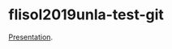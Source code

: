 # flisol2019unla-test-git

[Presentation](https://docs.google.com/presentation/d/1lfU22v-QAAdzMEXgsJfeszbcG2vcABxFi-DzCAJF5Ks).
